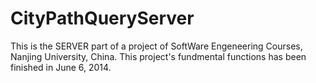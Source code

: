 CityPathQueryServer
===================
This is the SERVER part of a project of SoftWare Engeneering Courses, Nanjing University, China. 
This project's fundmental functions has been finished in June 6, 2014.
